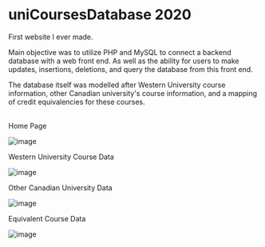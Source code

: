 # uniCoursesDatabase 2020
First website I ever made.

Main objective was to utilize PHP and MySQL to connect a backend database with a web front end. As well as the ability for users to make updates, insertions, deletions, and query the database from this front end.

The database itself was modelled after Western University course information, other Canadian university's course information, and a mapping of credit equivalencies for these courses.

</br>
Home Page

![image](https://github.com/user-attachments/assets/bf2c3862-9845-4b1e-b2c5-2ec630c4d016)

Western University Course Data

![image](https://github.com/user-attachments/assets/d4221cac-b47f-40eb-a7fb-45dfb5dbbbfe)

Other Canadian University Data

![image](https://github.com/user-attachments/assets/e1adfc80-faea-444b-86de-867f9b1151aa)

Equivalent Course Data

![image](https://github.com/user-attachments/assets/2ab71125-17bc-4107-8ba3-802e2e48d4fc)
